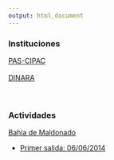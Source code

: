 ```yaml
---
output: html_document
---
```


### Instituciones
[PAS-CIPAC](#pascipac)
<br>  
[DINARA](#dinara)
<br>  
<br>  
### Actividades
[Bahía de Maldonado](#bdm)
<br>  
  * [Primer salida: 06/06/2014](#bdm1)
  <br>  
